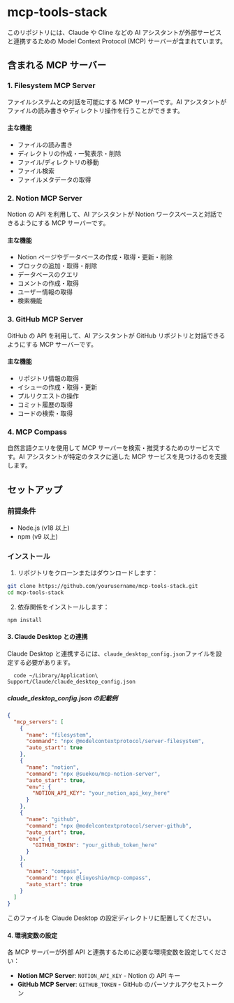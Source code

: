 # mcp-tools-stack

このリポジトリには、Claude や Cline などの AI アシスタントが外部サービスと連携するための Model Context Protocol (MCP) サーバーが含まれています。

## 含まれる MCP サーバー

### 1. Filesystem MCP Server

ファイルシステムとの対話を可能にする MCP サーバーです。AI アシスタントがファイルの読み書きやディレクトリ操作を行うことができます。

#### 主な機能

- ファイルの読み書き
- ディレクトリの作成・一覧表示・削除
- ファイル/ディレクトリの移動
- ファイル検索
- ファイルメタデータの取得

### 2. Notion MCP Server

Notion の API を利用して、AI アシスタントが Notion ワークスペースと対話できるようにする MCP サーバーです。

#### 主な機能

- Notion ページやデータベースの作成・取得・更新・削除
- ブロックの追加・取得・削除
- データベースのクエリ
- コメントの作成・取得
- ユーザー情報の取得
- 検索機能

### 3. GitHub MCP Server

GitHub の API を利用して、AI アシスタントが GitHub リポジトリと対話できるようにする MCP サーバーです。

#### 主な機能

- リポジトリ情報の取得
- イシューの作成・取得・更新
- プルリクエストの操作
- コミット履歴の取得
- コードの検索・取得

### 4. MCP Compass

自然言語クエリを使用して MCP サーバーを検索・推奨するためのサービスです。AI アシスタントが特定のタスクに適した MCP サービスを見つけるのを支援します。

## セットアップ

### 前提条件

- Node.js (v18 以上)
- npm (v9 以上)

### インストール

1. リポジトリをクローンまたはダウンロードします：

```bash
git clone https://github.com/yourusername/mcp-tools-stack.git
cd mcp-tools-stack
```

2. 依存関係をインストールします：

```bash
npm install
```

#### 3. Claude Desktop との連携

Claude Desktop と連携するには、`claude_desktop_config.json`ファイルを設定する必要があります。

```
  code ~/Library/Application\ Support/Claude/claude_desktop_config.json
```

##### claude_desktop_config.json の記載例

```json
{
  "mcp_servers": [
    {
      "name": "filesystem",
      "command": "npx @modelcontextprotocol/server-filesystem",
      "auto_start": true
    },
    {
      "name": "notion",
      "command": "npx @suekou/mcp-notion-server",
      "auto_start": true,
      "env": {
        "NOTION_API_KEY": "your_notion_api_key_here"
      }
    },
    {
      "name": "github",
      "command": "npx @modelcontextprotocol/server-github",
      "auto_start": true,
      "env": {
        "GITHUB_TOKEN": "your_github_token_here"
      }
    },
    {
      "name": "compass",
      "command": "npx @liuyoshio/mcp-compass",
      "auto_start": true
    }
  ]
}
```

このファイルを Claude Desktop の設定ディレクトリに配置してください。

#### 4. 環境変数の設定

各 MCP サーバーが外部 API と連携するために必要な環境変数を設定してください：

- **Notion MCP Server**: `NOTION_API_KEY` - Notion の API キー
- **GitHub MCP Server**: `GITHUB_TOKEN` - GitHub のパーソナルアクセストークン
